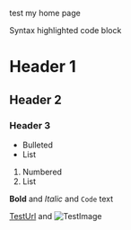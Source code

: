 test my home page

Syntax highlighted code block

# Header 1
## Header 2
### Header 3

- Bulleted
- List

1. Numbered
2. List

**Bold** and _Italic_ and `Code` text

[TestUrl](https://docs.github.com/en/pages/getting-started-with-github-pages/configuring-a-publishing-source-for-your-github-pages-site) and 
![TestImage](https://docs.github.com/assets/images/help/pages/pages-tab.png)
